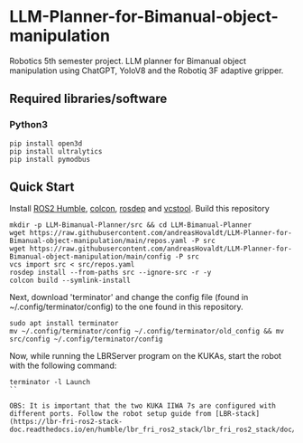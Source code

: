 # LLM-Planner-for-Bimanual-object-manipulation
Robotics 5th semester project. LLM planner for Bimanual object manipulation using ChatGPT, YoloV8 and the Robotiq 3F adaptive gripper.

## Required libraries/software

### Python3
```shell
pip install open3d
pip install ultralytics
pip install pymodbus
```

## Quick Start
Install [ROS2 Humble](https://docs.ros.org/en/humble/Installation.html), [colcon](https://docs.ros.org/en/humble/Tutorials/Colcon-Tutorial.html#install-colcon), [rosdep](https://docs.ros.org/en/crystal/Installation/Linux-Install-Binary.html#installing-and-initializing-rosdep) and [vcstool](https://github.com/dirk-thomas/vcstool#how-to-install-vcstool). Build this repository

```shell
mkdir -p LLM-Bimanual-Planner/src && cd LLM-Bimanual-Planner
wget https://raw.githubusercontent.com/andreasHovaldt/LLM-Planner-for-Bimanual-object-manipulation/main/repos.yaml -P src
wget https://raw.githubusercontent.com/andreasHovaldt/LLM-Planner-for-Bimanual-object-manipulation/main/config -P src
vcs import src < src/repos.yaml
rosdep install --from-paths src --ignore-src -r -y
colcon build --symlink-install
```
Next, download 'terminator' and change the config file (found in ~/.config/terminator/config) to the one found in this repository.

```shell
sudo apt install terminator
mv ~/.config/terminator/config ~/.config/terminator/old_config && mv src/config ~/.config/terminator/config
```
Now, while running the LBRServer program on the KUKAs, start the robot with the following command:

```shell
terminator -l Launch
``

OBS: It is important that the two KUKA IIWA 7s are configured with different ports. Follow the robot setup guide from [LBR-stack](https://lbr-fri-ros2-stack-doc.readthedocs.io/en/humble/lbr_fri_ros2_stack/lbr_fri_ros2_stack/doc/robot_setup.html).

